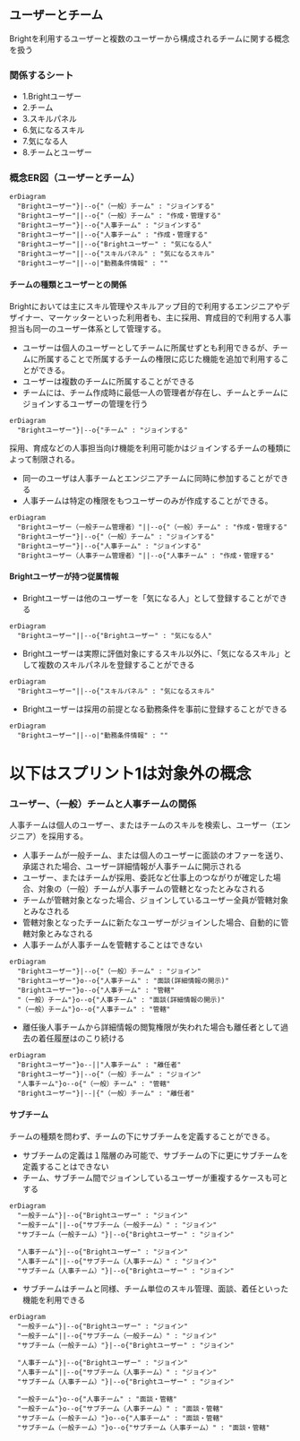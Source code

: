 ## ユーザーとチーム

Brightを利用するユーザーと複数のユーザーから構成されるチームに関する概念を扱う

### 関係するシート

- 1.Brightユーザー
- 2.チーム
- 3.スキルパネル
- 6.気になるスキル
- 7.気になる人
- 8.チームとユーザー

### 概念ER図（ユーザーとチーム）

```mermaid
erDiagram
  "Brightユーザー"}|--o{"（一般）チーム" : "ジョインする"
  "Brightユーザー"||--o{"（一般）チーム" : "作成・管理する"
  "Brightユーザー"}|--o{"人事チーム" : "ジョインする"
  "Brightユーザー"||--o{"人事チーム" : "作成・管理する"
  "Brightユーザー"||--o{"Brightユーザー" : "気になる人"
  "Brightユーザー"||--o{"スキルパネル" : "気になるスキル"
  "Brightユーザー"||--o|"勤務条件情報" : ""
```


#### チームの種類とユーザーとの関係

Brightにおいては主にスキル管理やスキルアップ目的で利用するエンジニアやデザイナー、マーケッターといった利用者も、主に採用、育成目的で利用する人事担当も同一のユーザー体系として管理する。

- ユーザーは個人のユーザーとしてチームに所属せずとも利用できるが、チームに所属することで所属するチームの権限に応じた機能を追加で利用することができる。
- ユーザーは複数のチームに所属することができる
- チームには、チーム作成時に最低一人の管理者が存在し、チームとチームにジョインするユーザーの管理を行う

```mermaid
erDiagram
  "Brightユーザー"}|--o{"チーム" : "ジョインする"
```

採用、育成などの人事担当向け機能を利用可能かはジョインするチームの種類によって制限される。

- 同一のユーザは人事チームとエンジニアチームに同時に参加することができる
- 人事チームは特定の権限をもつユーザーのみが作成することができる。

```mermaid
erDiagram
  "Brightユーザー（一般チーム管理者）"||--o{"（一般）チーム" : "作成・管理する"
  "Brightユーザー"}|--o{"（一般）チーム" : "ジョインする"
  "Brightユーザー"}|--o{"人事チーム" : "ジョインする"
  "Brightユーザー（人事チーム管理者）"||--o{"人事チーム" : "作成・管理する"
```

#### Brightユーザーが持つ従属情報

- Brightユーザーは他のユーザーを「気になる人」として登録することができる

```mermaid
erDiagram
  "Brightユーザー"||--o{"Brightユーザー" : "気になる人"
```

- Brightユーザーは実際に評価対象にするスキル以外に、「気になるスキル」として複数のスキルパネルを登録することができる

```mermaid
erDiagram
  "Brightユーザー"||--o{"スキルパネル" : "気になるスキル"
```

- Brightユーザーは採用の前提となる勤務条件を事前に登録することができる

```mermaid
erDiagram
  "Brightユーザー"||--o|"勤務条件情報" : ""
```

# 以下はスプリント1は対象外の概念

### ユーザー、（一般）チームと人事チームの関係

人事チームは個人のユーザー、またはチームのスキルを検索し、ユーザー（エンジニア）を採用する。

- 人事チームが一般チーム、または個人のユーザーに面談のオファーを送り、承諾された場合、ユーザー詳細情報が人事チームに開示される
- ユーザー、またはチームが採用、委託など仕事上のつながりが確定した場合、対象の（一般）チームが人事チームの管轄となったとみなされる
- チームが管轄対象となった場合、ジョインしているユーザー全員が管轄対象とみなされる
- 管轄対象となったチームに新たなユーザーがジョインした場合、自動的に管轄対象とみなされる
- 人事チームが人事チームを管轄することはできない

```mermaid
erDiagram
  "Brightユーザー"}|--o{"（一般）チーム" : "ジョイン"
  "Brightユーザー"}o--o{"人事チーム" : "面談(詳細情報の開示)"
  "Brightユーザー"}o--o{"人事チーム" : "管轄"
  "（一般）チーム"}o--o{"人事チーム" : "面談(詳細情報の開示)"
  "（一般）チーム"}o--o{"人事チーム" : "管轄"
```

- 離任後人事チームから詳細情報の閲覧権限が失われた場合も離任者として過去の着任履歴はのこり続ける

```mermaid
erDiagram
  "Brightユーザー"}o--||"人事チーム" : "離任者"
  "Brightユーザー"}|--o{"（一般）チーム" : "ジョイン"
  "人事チーム"}o--o{"（一般）チーム" : "管轄"
  "Brightユーザー"}|--|{"（一般）チーム" : "離任者"
```

#### サブチーム

チームの種類を問わず、チームの下にサブチームを定義することができる。

- サブチームの定義は１階層のみ可能で、サブチームの下に更にサブチームを定義することはできない
- チーム、サブチーム間でジョインしているユーザーが重複するケースも可とする

```mermaid
erDiagram
  "一般チーム"}|--o{"Brightユーザー" : "ジョイン"
  "一般チーム"||--o{"サブチーム（一般チーム）" : "ジョイン"
  "サブチーム（一般チーム）"}|--o{"Brightユーザー" : "ジョイン"

  "人事チーム"}|--o{"Brightユーザー" : "ジョイン"
  "人事チーム"||--o{"サブチーム（人事チーム）" : "ジョイン"
  "サブチーム（人事チーム）"}|--o{"Brightユーザー" : "ジョイン"
```

- サブチームはチームと同様、チーム単位のスキル管理、面談、着任といった機能を利用できる

```mermaid
erDiagram
  "一般チーム"}|--o{"Brightユーザー" : "ジョイン"
  "一般チーム"||--o{"サブチーム（一般チーム）" : "ジョイン"
  "サブチーム（一般チーム）"}|--o{"Brightユーザー" : "ジョイン"

  "人事チーム"}|--o{"Brightユーザー" : "ジョイン"
  "人事チーム"||--o{"サブチーム（人事チーム）" : "ジョイン"
  "サブチーム（人事チーム）"}|--o{"Brightユーザー" : "ジョイン"

  "一般チーム"}o--o{"人事チーム" : "面談・管轄"
  "一般チーム"}o--o{"サブチーム（人事チーム）" : "面談・管轄"
  "サブチーム（一般チーム）"}o--o{"人事チーム" : "面談・管轄"
  "サブチーム（一般チーム）"}o--o{"サブチーム（人事チーム）" : "面談・管轄"
```

